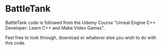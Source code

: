 # BattleTank
BattleTank code is followed from the Udemy Course "Unreal Engine C++ Developer: Learn C++ and Make Video Games".

Feel free to look through, download or whatever else you wish to do with this code.
